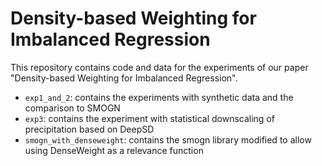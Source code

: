 # Density-based Weighting for Imbalanced Regression

This repository contains code and data for the experiments of our paper "Density-based Weighting for Imbalanced Regression".

* `exp1_and_2`: contains the experiments with synthetic data and the comparison to SMOGN
* `exp3`: contains the experiment with statistical downscaling of precipitation based on DeepSD
* `smogn_with_denseweight`: contains the smogn library modified to allow using DenseWeight as a relevance function 

